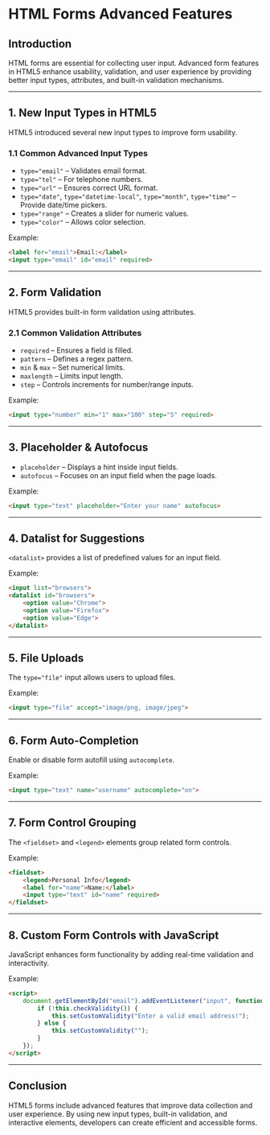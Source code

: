 # HTML Forms Advanced Features

## Introduction
HTML forms are essential for collecting user input. Advanced form features in HTML5 enhance usability, validation, and user experience by providing better input types, attributes, and built-in validation mechanisms.

---

## 1. New Input Types in HTML5
HTML5 introduced several new input types to improve form usability.

### 1.1 Common Advanced Input Types
- `type="email"` – Validates email format.
- `type="tel"` – For telephone numbers.
- `type="url"` – Ensures correct URL format.
- `type="date"`, `type="datetime-local"`, `type="month"`, `type="time"` – Provide date/time pickers.
- `type="range"` – Creates a slider for numeric values.
- `type="color"` – Allows color selection.

Example:
```html
<label for="email">Email:</label>
<input type="email" id="email" required>
```

---

## 2. Form Validation
HTML5 provides built-in form validation using attributes.

### 2.1 Common Validation Attributes
- `required` – Ensures a field is filled.
- `pattern` – Defines a regex pattern.
- `min` & `max` – Set numerical limits.
- `maxlength` – Limits input length.
- `step` – Controls increments for number/range inputs.

Example:
```html
<input type="number" min="1" max="100" step="5" required>
```

---

## 3. Placeholder & Autofocus
- `placeholder` – Displays a hint inside input fields.
- `autofocus` – Focuses on an input field when the page loads.

Example:
```html
<input type="text" placeholder="Enter your name" autofocus>
```

---

## 4. Datalist for Suggestions
`<datalist>` provides a list of predefined values for an input field.

Example:
```html
<input list="browsers">
<datalist id="browsers">
    <option value="Chrome">
    <option value="Firefox">
    <option value="Edge">
</datalist>
```

---

## 5. File Uploads
The `type="file"` input allows users to upload files.

Example:
```html
<input type="file" accept="image/png, image/jpeg">
```

---

## 6. Form Auto-Completion
Enable or disable form autofill using `autocomplete`.

Example:
```html
<input type="text" name="username" autocomplete="on">
```

---

## 7. Form Control Grouping
The `<fieldset>` and `<legend>` elements group related form controls.

Example:
```html
<fieldset>
    <legend>Personal Info</legend>
    <label for="name">Name:</label>
    <input type="text" id="name" required>
</fieldset>
```

---

## 8. Custom Form Controls with JavaScript
JavaScript enhances form functionality by adding real-time validation and interactivity.

Example:
```html
<script>
    document.getElementById("email").addEventListener("input", function() {
        if (!this.checkValidity()) {
            this.setCustomValidity("Enter a valid email address!");
        } else {
            this.setCustomValidity("");
        }
    });
</script>
```

---

## Conclusion
HTML5 forms include advanced features that improve data collection and user experience. By using new input types, built-in validation, and interactive elements, developers can create efficient and accessible forms.

